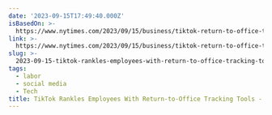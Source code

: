 ```yaml
---
date: '2023-09-15T17:49:40.000Z'
isBasedOn: >-
  https://www.nytimes.com/2023/09/15/business/tiktok-return-to-office-tracking-tools.html
link: >-
  https://www.nytimes.com/2023/09/15/business/tiktok-return-to-office-tracking-tools.html
slug: >-
  2023-09-15-tiktok-rankles-employees-with-return-to-office-tracking-tools-the-new-yor
tags:
  - labor
  - social media
  - Tech
title: TikTok Rankles Employees With Return-to-Office Tracking Tools - The New Yor
---
```



